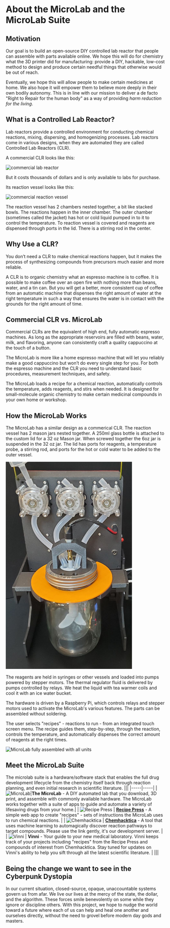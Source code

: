 # About the MicroLab and the MicroLab Suite

## Motivation

Our goal is to build an open-source DIY controlled lab reactor that people can assemble with parts available online. We hope this will do for chemistry what the 3D printer did for manufacturing: provide a DIY, hackable, low-cost method to design and produce certain needful things that otherwise would be out of reach.

Eventually, we hope this will allow people to make certain medicines at home. We also hope it will empower them to believe more deeply in their own bodily autonomy. This is in line with our mission to deliver a de facto "Right to Repair for the human body" as a way of providing *harm reduction for the living*.

## What is a Controlled Lab Reactor?

Lab reactors provide a controlled environment for conducting chemical reactions, mixing, dispersing, and homogenizing processes. Lab reactors come in various designs, when they are automated they are called Controlled Lab Reactors (CLR).

A commercial CLR looks like this:

![commercial lab reactor](media/commercial-lab-reactor.jpg)

But it costs thousands of dollars and is only available to labs for purchase.

Its reaction vessel looks like this:

![commercial reaction vessel](media/commercial-reaction-vessel.jpg)

The reaction vessel has 2 chambers nested together, a bit like stacked bowls. The reactions happen in the inner chamber. The outer chamber (sometimes called the jacket) has hot or cold liquid pumped in to it to control the temperature. To reaction vessel is covered and reagents are dispensed through ports in the lid. There is a stirring rod in the center.

## Why Use a CLR?

You don’t need a CLR to make chemical reactions happen, but it makes the process of synthesizing compounds from precursors much easier and more reliable.

A CLR is to organic chemistry what an espresso machine is to coffee. It is possible to make coffee over an open fire with nothing more than beans, water, and a tin can. But you will get a better, more consistent cup of coffee from an automatic machine that dispenses the right amount of water at the right temperature in such a way that ensures the water is in contact with the grounds for the right amount of time.

## Commercial CLR vs. MicroLab

Commercial CLRs are the equivalent of high end, fully automatic espresso machines. As long as the appropriate reservoirs are filled with beans, water, milk, and flavoring, anyone can consistently craft a quality cappuccino at the touch of a button.

The MicroLab is more like a home espresso machine that will let you reliably make a good cappuccino but won’t do every single step for you. For both the espresso machine and the CLR you need to understand basic procedures, measurement techniques, and safety.

The MicroLab loads a recipe for a chemical reaction, automatically controls the temperature, adds reagents, and stirs when needed. It is designed for small-molecule organic chemistry to make certain medicinal compounds in your own home or workshop.

## How the MicroLab Works

The MicroLab has a similar design as a commerical CLR. The reaction vessel has 2 mason jars nested together. A 250ml glass bottle is attached to the custom lid for a 32 oz Mason jar. When screwed together the 6oz jar is suspended in the 32 oz jar. The lid has ports for reagents, a temperature probe, a stirring rod, and ports for the hot or cold water to be added to the outer vessel.

<IMG ALT="Reactor unit fully assembled" SRC="./media/reactor-unit/v1.0-reactor-unit.jpeg" WIDTH="400" />

The reagents are held in syringes or other vessels and loaded into pumps powered by stepper motors.
The thermal regulator fluid is delivered by pumps controlled by relays. We heat the liquid with tea
warmer coils and cool it with an ice water bucket.

The hardware is driven by a Raspberry Pi, which controls relays and stepper motors used to activate the MicroLab's various features. The parts can be assembled without soldering.

The user selects "recipes" - reactions to run - from an integrated touch screen menu. The recipe guides them, step-by-step, through the reaction, controls the temperature, and automatically dispenses the correct amount of reagents at the right times.

<IMG ALT="MicroLab fully assembled with all units" SRC="https://fourthievesvinegar.org/wp-content/uploads/2024/07/microlab-stirring-3.gif" width="600" />

## Meet the MicroLab Suite

The microlab suite is a hardware/software stack that enables the full drug development lifecycle from the chemistry itself back through reaction planning, and even initial research in scientific literature.
|||
|-----|-----|
|![MicroLab](media/microlab_logo.png)|**The MicroLab** - A DIY automated lab that you download, 3D print, and assemble with commonly available hardware. The MicroLab works together with a suite of apps to guide and automate a variety of lifesaving drugs from your home.|
| ![Recipe Press](media/apoth_logo.png) | **[Recipe Press](https://apothecarium.fourthievesvinegar.org/)** - A simple web app to create "recipes" - sets of instructions the MicroLab uses to run chemical reactions. |
| ![Chemhacktica](media/chem_logo.png) | **[Chemhacktica](https://synth.fourthievesvinegar.org/)** - A tool that uses machine learning to automagically discover reaction pathways to target compounds. Please use the link gently, it's our development server. |
| ![Vinni](media/vinni_logo.png) | **Vinni** - Your guide to your new medical laboratory. Vinni keeps track of your projects including "recipes" from the Recipe Press and compounds of interest from Chemhacktica. Stay tuned for updates on Vinni's ability to help you sift through all the latest scientific literature. |
|||

## Being the change we want to see in the Cyberpunk Dystopia

In our current situation, closed-source, opaque, unaccountable systems govern us from afar. We live our lives at the mercy of the state, the dollar, and the algorithm. These forces smile benevolently on some while they ignore or discipline others. With this project, we hope to nudge the world toward a future where each of us can help and heal one another and ourselves directly, without the need to grovel before modern day gods and masters.
